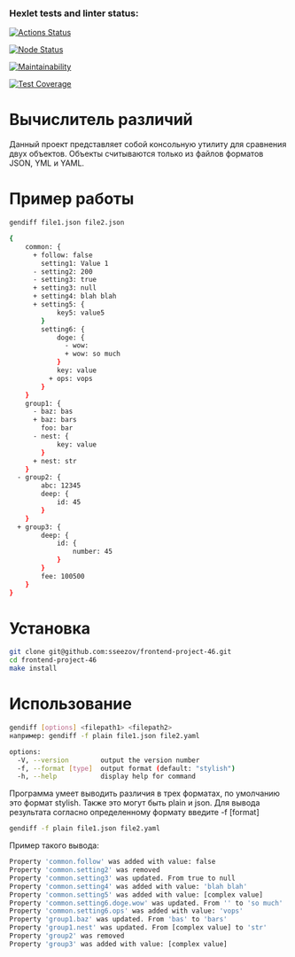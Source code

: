 ### Hexlet tests and linter status:
[![Actions Status](https://github.com/sseezov/frontend-project-46/workflows/hexlet-check/badge.svg)](https://github.com/sseezov/frontend-project-46/actions)

[![Node Status](https://github.com/sseezov/frontend-project-46/actions/workflows/node-check.yml/badge.svg)](https://github.com/sseezov/frontend-project-46/actions/workflows/node-check.yml)

[![Maintainability](https://api.codeclimate.com/v1/badges/f26778f78b4abb9bf837/maintainability)](https://codeclimate.com/github/sseezov/frontend-project-46/maintainability)

[![Test Coverage](https://api.codeclimate.com/v1/badges/f26778f78b4abb9bf837/test_coverage)](https://codeclimate.com/github/sseezov/frontend-project-46/test_coverage)

# Вычислитель различий

Данный проект представляет собой консольную утилиту для сравнения двух объектов. Объекты считываются только из файлов форматов JSON, YML и YAML.

# Пример работы
```bash
gendiff file1.json file2.json

{
    common: {
      + follow: false
        setting1: Value 1
      - setting2: 200
      - setting3: true
      + setting3: null
      + setting4: blah blah
      + setting5: {
            key5: value5
        }
        setting6: {
            doge: {
              - wow:
              + wow: so much
            }
            key: value
          + ops: vops
        }
    }
    group1: {
      - baz: bas
      + baz: bars
        foo: bar
      - nest: {
            key: value
        }
      + nest: str
    }
  - group2: {
        abc: 12345
        deep: {
            id: 45
        }
    }
  + group3: {
        deep: {
            id: {
                number: 45
            }
        }
        fee: 100500
    }
}
```
# Установка

```bash
git clone git@github.com:sseezov/frontend-project-46.git
cd frontend-project-46
make install
```

# Использование

```bash
gendiff [options] <filepath1> <filepath2>
например: gendiff -f plain file1.json file2.yaml
```

```bash
options:
  -V, --version        output the version number
  -f, --format [type]  output format (default: "stylish")
  -h, --help           display help for command
```

Программа умеет выводить различия в трех форматах, по умолчанию это формат stylish. Также это могут быть plain и json. Для вывода результата согласно определенному формату введите -f [format]

```bash
gendiff -f plain file1.json file2.yaml
```

Пример такого вывода:
```bash
Property 'common.follow' was added with value: false
Property 'common.setting2' was removed
Property 'common.setting3' was updated. From true to null
Property 'common.setting4' was added with value: 'blah blah'
Property 'common.setting5' was added with value: [complex value]
Property 'common.setting6.doge.wow' was updated. From '' to 'so much'
Property 'common.setting6.ops' was added with value: 'vops'
Property 'group1.baz' was updated. From 'bas' to 'bars'
Property 'group1.nest' was updated. From [complex value] to 'str'
Property 'group2' was removed
Property 'group3' was added with value: [complex value]
```
